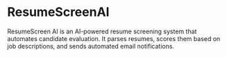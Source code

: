 # ResumeScreenAI
ResumeScreen AI is an AI-powered resume screening system that automates candidate evaluation. It parses resumes, scores them based on job descriptions, and sends automated email notifications.
